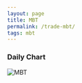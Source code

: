 ```yaml
---
layout: page
title: MBT
permalink: /trade-mbt/
tags: mbt
---
```


### Daily Chart

![MBT](http://www.marketwatch.com/kaavio.Webhost/charts/big.chart?nosettings=1&symb=MBT&uf=7168&type=4&size=3&sid=10332447&style=1013&freq=1&time=8&ma=6&maval=20,50,200&lf=4&lf2=0&lf3=0&height=510&width=720&mocktick=1)
